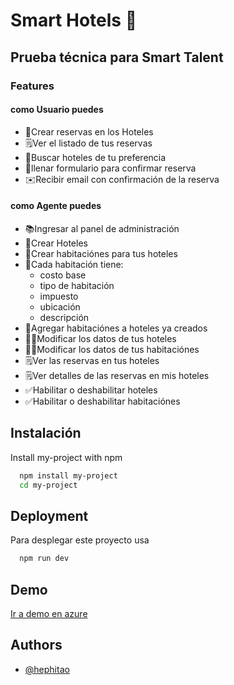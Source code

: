 # Smart Hotels 🏨

## Prueba técnica para Smart Talent

### Features

#### como Usuario puedes

- 📝Crear reservas en los Hoteles
- 🗒️Ver el listado de tus reservas
- 🔎Buscar hoteles de tu preferencia
- 📘llenar formulario para confirmar reserva
- ✉️Recibir email con confirmación de la reserva

#### como Agente puedes

- 📚Ingresar al panel de administración
- 📝Crear Hoteles
- 📝Crear habitaciónes para tus hoteles
- 📒Cada habitación tiene:
  - costo base
  - tipo de habitación
  - impuesto
  - ubicación
  - descripción
- 📝Agregar habitaciónes a hoteles ya creados
- ✍🏻Modificar los datos de tus hoteles
- ✍🏻Modificar los datos de tus habitaciónes
- 🗒️Ver las reservas en tus hoteles
- 🗒️Ver detalles de las reservas en mis hoteles
- ✅Habilitar o deshabilitar hoteles
- ✅Habilitar o deshabilitar habitaciónes

## Instalación

Install my-project with npm

```bash
  npm install my-project
  cd my-project
```

## Deployment

Para desplegar este proyecto usa

```bash
  npm run dev
```

## Demo

[Ir a demo en azure](https://red-tree-0bf56cf0f.5.azurestaticapps.net/)

## Authors

- [@hephitao](https://www.github.com/hephitao)
